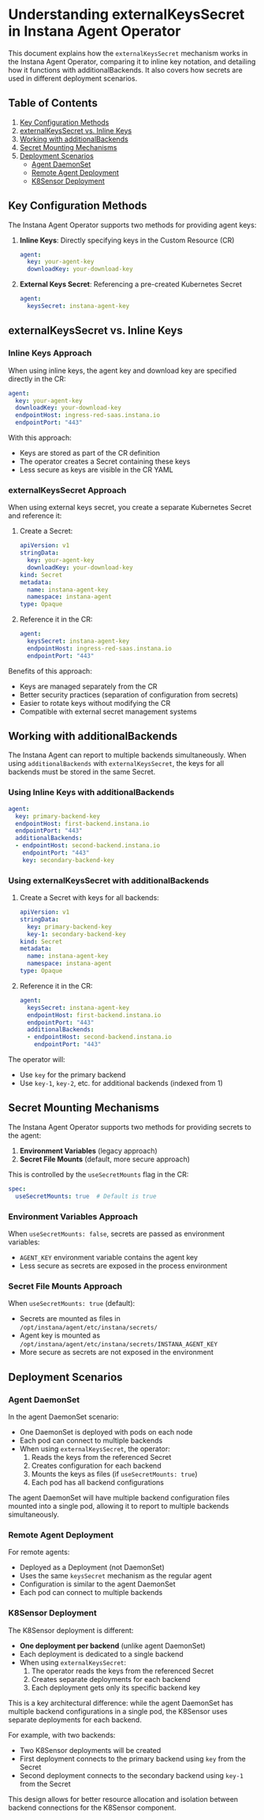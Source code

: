 # Understanding externalKeysSecret in Instana Agent Operator

This document explains how the `externalKeysSecret` mechanism works in the Instana Agent Operator, comparing it to inline key notation, and detailing how it functions with additionalBackends. It also covers how secrets are used in different deployment scenarios.

## Table of Contents

1. [Key Configuration Methods](#key-configuration-methods)
2. [externalKeysSecret vs. Inline Keys](#externalkeyssecret-vs-inline-keys)
3. [Working with additionalBackends](#working-with-additionalbackends)
4. [Secret Mounting Mechanisms](#secret-mounting-mechanisms)
5. [Deployment Scenarios](#deployment-scenarios)
   - [Agent DaemonSet](#agent-daemonset)
   - [Remote Agent Deployment](#remote-agent-deployment)
   - [K8Sensor Deployment](#k8sensor-deployment)

## Key Configuration Methods

The Instana Agent Operator supports two methods for providing agent keys:

1. **Inline Keys**: Directly specifying keys in the Custom Resource (CR)
   ```yaml
   agent:
     key: your-agent-key
     downloadKey: your-download-key
   ```

2. **External Keys Secret**: Referencing a pre-created Kubernetes Secret
   ```yaml
   agent:
     keysSecret: instana-agent-key
   ```

## externalKeysSecret vs. Inline Keys

### Inline Keys Approach

When using inline keys, the agent key and download key are specified directly in the CR:

```yaml
agent:
  key: your-agent-key
  downloadKey: your-download-key
  endpointHost: ingress-red-saas.instana.io
  endpointPort: "443"
```

With this approach:
- Keys are stored as part of the CR definition
- The operator creates a Secret containing these keys
- Less secure as keys are visible in the CR YAML

### externalKeysSecret Approach

When using external keys secret, you create a separate Kubernetes Secret and reference it:

1. Create a Secret:
   ```yaml
   apiVersion: v1
   stringData:
     key: your-agent-key
     downloadKey: your-download-key
   kind: Secret
   metadata:
     name: instana-agent-key
     namespace: instana-agent
   type: Opaque
   ```

2. Reference it in the CR:
   ```yaml
   agent:
     keysSecret: instana-agent-key
     endpointHost: ingress-red-saas.instana.io
     endpointPort: "443"
   ```

Benefits of this approach:
- Keys are managed separately from the CR
- Better security practices (separation of configuration from secrets)
- Easier to rotate keys without modifying the CR
- Compatible with external secret management systems

## Working with additionalBackends

The Instana Agent can report to multiple backends simultaneously. When using `additionalBackends` with `externalKeysSecret`, the keys for all backends must be stored in the same Secret.

### Using Inline Keys with additionalBackends

```yaml
agent:
  key: primary-backend-key
  endpointHost: first-backend.instana.io
  endpointPort: "443"
  additionalBackends:
  - endpointHost: second-backend.instana.io
    endpointPort: "443"
    key: secondary-backend-key
```

### Using externalKeysSecret with additionalBackends

1. Create a Secret with keys for all backends:
   ```yaml
   apiVersion: v1
   stringData:
     key: primary-backend-key
     key-1: secondary-backend-key
   kind: Secret
   metadata:
     name: instana-agent-key
     namespace: instana-agent
   type: Opaque
   ```

2. Reference it in the CR:
   ```yaml
   agent:
     keysSecret: instana-agent-key
     endpointHost: first-backend.instana.io
     endpointPort: "443"
     additionalBackends:
     - endpointHost: second-backend.instana.io
       endpointPort: "443"
   ```

The operator will:
- Use `key` for the primary backend
- Use `key-1`, `key-2`, etc. for additional backends (indexed from 1)

## Secret Mounting Mechanisms

The Instana Agent Operator supports two methods for providing secrets to the agent:

1. **Environment Variables** (legacy approach)
2. **Secret File Mounts** (default, more secure approach)

This is controlled by the `useSecretMounts` flag in the CR:

```yaml
spec:
  useSecretMounts: true  # Default is true
```

### Environment Variables Approach

When `useSecretMounts: false`, secrets are passed as environment variables:
- `AGENT_KEY` environment variable contains the agent key
- Less secure as secrets are exposed in the process environment

### Secret File Mounts Approach

When `useSecretMounts: true` (default):
- Secrets are mounted as files in `/opt/instana/agent/etc/instana/secrets/`
- Agent key is mounted as `/opt/instana/agent/etc/instana/secrets/INSTANA_AGENT_KEY`
- More secure as secrets are not exposed in the environment

## Deployment Scenarios

### Agent DaemonSet

In the agent DaemonSet scenario:
- One DaemonSet is deployed with pods on each node
- Each pod can connect to multiple backends
- When using `externalKeysSecret`, the operator:
  1. Reads the keys from the referenced Secret
  2. Creates configuration for each backend
  3. Mounts the keys as files (if `useSecretMounts: true`)
  4. Each pod has all backend configurations

The agent DaemonSet will have multiple backend configuration files mounted into a single pod, allowing it to report to multiple backends simultaneously.

### Remote Agent Deployment

For remote agents:
- Deployed as a Deployment (not DaemonSet)
- Uses the same `keysSecret` mechanism as the regular agent
- Configuration is similar to the agent DaemonSet
- Each pod can connect to multiple backends

### K8Sensor Deployment

The K8Sensor deployment is different:
- **One deployment per backend** (unlike agent DaemonSet)
- Each deployment is dedicated to a single backend
- When using `externalKeysSecret`:
  1. The operator reads the keys from the referenced Secret
  2. Creates separate deployments for each backend
  3. Each deployment gets only its specific backend key

This is a key architectural difference: while the agent DaemonSet has multiple backend configurations in a single pod, the K8Sensor uses separate deployments for each backend.

For example, with two backends:
- Two K8Sensor deployments will be created
- First deployment connects to the primary backend using `key` from the Secret
- Second deployment connects to the secondary backend using `key-1` from the Secret

This design allows for better resource allocation and isolation between backend connections for the K8Sensor component.